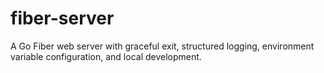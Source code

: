 # fiber-server
A Go Fiber web server with graceful exit, structured logging, environment variable configuration, and local development.
